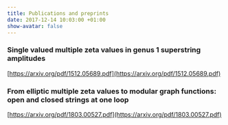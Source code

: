 ```yaml
---
title: Publications and preprints
date: 2017-12-14 10:03:00 +01:00
show-avatar: false
---
```


### Single valued multiple zeta values in genus 1 superstring amplitudes

[https://arxiv.org/pdf/1512.05689.pdf](https://arxiv.org/pdf/1512.05689.pdf)

### From elliptic multiple zeta values to modular graph functions: open and closed strings at one loop

[https://arxiv.org/pdf/1803.00527.pdf](https://arxiv.org/pdf/1803.00527.pdf)
